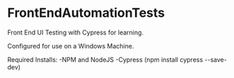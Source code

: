 # FrontEndAutomationTests
Front End UI Testing with Cypress for learning.

Configured for use on a Windows Machine.

Required Installs:
-NPM and NodeJS
-Cypress (npm install cypress --save-dev)
